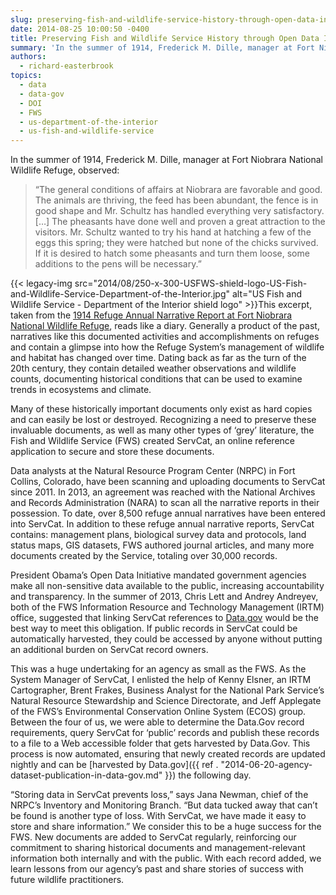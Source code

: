 ```yaml
---
slug: preserving-fish-and-wildlife-service-history-through-open-data-initiative
date: 2014-08-25 10:00:50 -0400
title: Preserving Fish and Wildlife Service History through Open Data Initiative
summary: 'In the summer of 1914, Frederick M. Dille, manager at Fort Niobrara National Wildlife Refuge, observed: &ldquo;The general conditions of affairs at Niobrara are favorable and good. The animals are thriving, the feed has been abundant, the fence is in good shape and Mr. Schultz has handled everything very satisfactory. [&hellip;] The pheasants have done'
authors:
  - richard-easterbrook
topics:
  - data
  - data-gov
  - DOI
  - FWS
  - us-department-of-the-interior
  - us-fish-and-wildlife-service
---
```


In the summer of 1914, Frederick M. Dille, manager at Fort Niobrara National Wildlife Refuge, observed:

> “The general conditions of affairs at Niobrara are favorable and good. The animals are thriving, the feed has been abundant, the fence is in good shape and Mr. Schultz has handled everything very satisfactory. […] The pheasants have done well and proven a great attraction to the visitors. Mr. Schultz wanted to try his hand at hatching a few of the eggs this spring; they were hatched but none of the chicks survived. If it is desired to hatch some pheasants and turn them loose, some additions to the pens will be necessary.”

{{< legacy-img src="2014/08/250-x-300-USFWS-shield-logo-US-Fish-and-Wildlife-Service-Department-of-the-Interior.jpg" alt="US Fish and Wildlife Service - Department of the Interior shield logo" >}}This excerpt, taken from the [1914 Refuge Annual Narrative Report at Fort Niobrara National Wildlife Refuge](http://catalog.data.gov/dataset/fort-niobrara-national-wildlife-refuge-narrative-report-1914), reads like a diary. Generally a product of the past, narratives like this documented activities and accomplishments on refuges and contain a glimpse into how the Refuge System’s management of wildlife and habitat has changed over time. Dating back as far as the turn of the 20th century, they contain detailed weather observations and wildlife counts, documenting historical conditions that can be used to examine trends in ecosystems and climate.

Many of these historically important documents only exist as hard copies and can easily be lost or destroyed. Recognizing a need to preserve these invaluable documents, as well as many other types of ‘grey’ literature, the Fish and Wildlife Service (FWS) created ServCat, an online reference application to secure and store these documents.

Data analysts at the Natural Resource Program Center (NRPC) in Fort Collins, Colorado, have been scanning and uploading documents to ServCat since 2011. In 2013, an agreement was reached with the National Archives and Records Administration (NARA) to scan all the narrative reports in their possession. To date, over 8,500 refuge annual narratives have been entered into ServCat. In addition to these refuge annual narrative reports, ServCat contains: management plans, biological survey data and protocols, land status maps, GIS datasets, FWS authored journal articles, and many more documents created by the Service, totaling over 30,000 records.

President Obama’s Open Data Initiative mandated government agencies make all non-sensitive data available to the public, increasing accountability and transparency. In the summer of 2013, Chris Lett and Andrey Andreyev, both of the FWS Information Resource and Technology Management (IRTM) office, suggested that linking ServCat references to [Data.gov](http://www.data.gov/) would be the best way to meet this obligation. If public records in ServCat could be automatically harvested, they could be accessed by anyone without putting an additional burden on ServCat record owners.

This was a huge undertaking for an agency as small as the FWS. As the System Manager of ServCat, I enlisted the help of Kenny Elsner, an IRTM Cartographer, Brent Frakes, Business Analyst for the National Park Service’s Natural Resource Stewardship and Science Directorate, and Jeff Applegate of the FWS’s Environmental Conservation Online System (ECOS) group. Between the four of us, we were able to determine the Data.Gov record requirements, query ServCat for ‘public’ records and publish these records to a file to a Web accessible folder that gets harvested by Data.Gov. This process is now automated, ensuring that newly created records are updated nightly and can be [harvested by Data.gov]({{ ref . "2014-06-20-agency-dataset-publication-in-data-gov.md" }}) the following day.

“Storing data in ServCat prevents loss,” says Jana Newman, chief of the NRPC’s Inventory and Monitoring Branch. “But data tucked away that can’t be found is another type of loss. With ServCat, we have made it easy to store and share information.” We consider this to be a huge success for the FWS. New documents are added to ServCat regularly, reinforcing our commitment to sharing historical documents and management-relevant information both internally and with the public. With each record added, we learn lessons from our agency’s past and share stories of success with future wildlife practitioners.